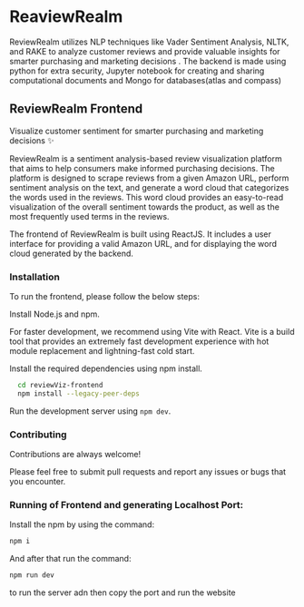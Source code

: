# ReaviewRealm


ReviewRealm utilizes NLP techniques like Vader Sentiment Analysis, NLTK, and RAKE to analyze customer reviews and provide valuable insights for smarter purchasing and marketing decisions . The backend is made using python for extra security, Jupyter notebook for creating and sharing computational documents and Mongo for databases(atlas and compass)

## ReviewRealm Frontend

Visualize customer sentiment for smarter purchasing and marketing decisions :sparkles:

ReviewRealm is a sentiment analysis-based review visualization platform that aims to help consumers make informed purchasing decisions. The platform is designed to scrape reviews from a given Amazon URL, perform sentiment analysis on the text, and generate a word cloud that categorizes the words used in the reviews. This word cloud provides an easy-to-read visualization of the overall sentiment towards the product, as well as the most frequently used terms in the reviews.

The frontend of ReviewRealm is built using ReactJS. It includes a user interface for providing a valid Amazon URL, and for displaying the word cloud generated by the backend.


### Installation

To run the frontend, please follow the below steps:

Install Node.js and npm.  

For faster development, we recommend using Vite with React. Vite is a build tool that provides an extremely fast development experience with hot module replacement and lightning-fast cold start.  

Install the required dependencies using npm install.
```bash
  cd reviewViz-frontend
  npm install --legacy-peer-deps
```

Run the development server using `npm dev`.
    
### Contributing

Contributions are always welcome!  

Please feel free to submit pull requests and report any issues or bugs that you encounter.

### Running of Frontend and generating Localhost Port:

Install the npm by using the command:
```bash
npm i
```
And after that run the command:
```bash
npm run dev
```
to run the server adn then copy the port and run the website 



